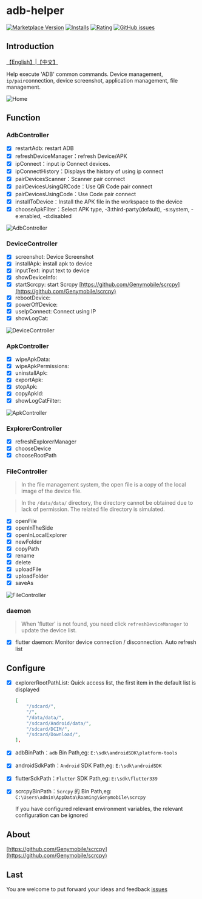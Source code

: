 # adb-helper

[![Marketplace Version](https://img.shields.io/visual-studio-marketplace/v/jawa0919.adb-helper)](https://marketplace.visualstudio.com/items?itemName=jawa0919.adb-helper) [![Installs](https://img.shields.io/visual-studio-marketplace/i/jawa0919.adb-helper)](https://marketplace.visualstudio.com/items?itemName=jawa0919.adb-helper) [![Rating](https://img.shields.io/visual-studio-marketplace/stars/jawa0919.adb-helper)](https://marketplace.visualstudio.com/items?itemName=jawa0919.adb-helper) [![GitHub issues](https://img.shields.io/github/issues/jawa0919/adb-helper)](https://github.com/jawa0919/adb-helper/issues)

## Introduction

[【English】](./README.md)|[【中文】](./README_zh.md)

Help execute 'ADB' common commands. Device management, `ip/pair`connection, device screenshot, application management, file management.

![Home](./docs/img/home.png)

## Function

### AdbController

- [x] restartAdb: restart ADB
- [x] refreshDeviceManager：refresh Device/APK
- [x] ipConnect：input ip Connect devices.
- [x] ipConnectHistory：Displays the history of using ip connect
- [x] pairDevicesScanner：Scanner pair connect
- [x] pairDevicesUsingQRCode：Use QR Code pair connect
- [x] pairDevicesUsingCode：Use Code pair connect
- [x] installToDevice：Install the APK file in the workspace to the device
- [x] chooseApkFilter：Select APK type, -3:third-party(default), -s:system, -e:enabled, -d:disabled

![AdbController](./docs/img/AdbController.gif)

### DeviceController

- [x] screenshot: Device Screenshot
- [x] installApk: install apk to device
- [x] inputText: input text to device
- [x] showDeviceInfo:
- [x] startScrcpy: start Scrcpy [https://github.com/Genymobile/scrcpy](https://github.com/Genymobile/scrcpy)
- [x] rebootDevice:
- [x] powerOffDevice:
- [x] useIpConnect: Connect using IP
- [x] showLogCat:

![DeviceController](./docs/img/DeviceController.gif)

### ApkController

- [x] wipeApkData:
- [x] wipeApkPermissions:
- [x] uninstallApk:
- [x] exportApk:
- [x] stopApk:
- [x] copyApkId:
- [x] showLogCatFilter:

![ApkController](./docs/img/ApkController.png)

### ExplorerController

- [x] refreshExplorerManager
- [x] chooseDevice
- [x] chooseRootPath

### FileController

> In the file management system, the open file is a copy of the local image of the device file.

> In the `/data/data/` directory, the directory cannot be obtained due to lack of permission. The related file directory is simulated.

- [x] openFile
- [x] openInTheSide
- [x] openInLocalExplorer
- [x] newFolder
- [x] copyPath
- [x] rename
- [x] delete
- [x] uploadFile
- [x] uploadFolder
- [x] saveAs

![FileController](./docs/img/FileController.png)

### daemon

> When 'flutter' is not found, you need click `refreshDeviceManager` to update the device list.

- [x] flutter daemon: Monitor device connection / disconnection. Auto refresh list

## Configure

- [x] explorerRootPathList: Quick access list, the first item in the default list is displayed

  ```json
  [
      "/sdcard/",
      "/",
      "/data/data/",
      "/sdcard/Android/data/",
      "/sdcard/DCIM/",
      "/sdcard/Download/",
  ],
  ```

- [x] adbBinPath：`adb` Bin Path,eg: `E:\sdk\androidSDK\platform-tools`
- [x] androidSdkPath：`Android` SDK Path,eg: `E:\sdk\androidSDK`
- [x] flutterSdkPath：`Flutter` SDK Path,eg: `E:\sdk\flutter339`
- [x] scrcpyBinPath：`Scrcpy` 的 Bin Path,eg: `C:\Users\admin\AppData\Roaming\Genymobile\scrcpy`

  If you have configured relevant environment variables, the relevant configuration can be ignored

## About

[https://github.com/Genymobile/scrcpy](https://github.com/Genymobile/scrcpy)

## Last

You are welcome to put forward your ideas and feedback [issues](https://github.com/jawa0919/adb-helper/issues)

